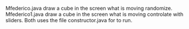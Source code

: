 Mfederico.java draw a cube in the screen what is moving randomize.
Mfederico1.java draw a cube in the screen what is moving controlate with sliders.
Both uses the file constructor.java for to run.
